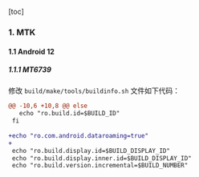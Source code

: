 [toc]

### 1. MTK

#### 1.1 Android 12

##### 1.1.1 MT6739

修改 `build/make/tools/buildinfo.sh` 文件如下代码：

```diff
@@ -10,6 +10,8 @@ else
   echo "ro.build.id=$BUILD_ID"
 fi
 
+echo "ro.com.android.dataroaming=true"
+
 echo "ro.build.display.id=$BUILD_DISPLAY_ID"
 echo "ro.build.display.inner.id=$BUILD_DISPLAY_ID"
 echo "ro.build.version.incremental=$BUILD_NUMBER"
```

